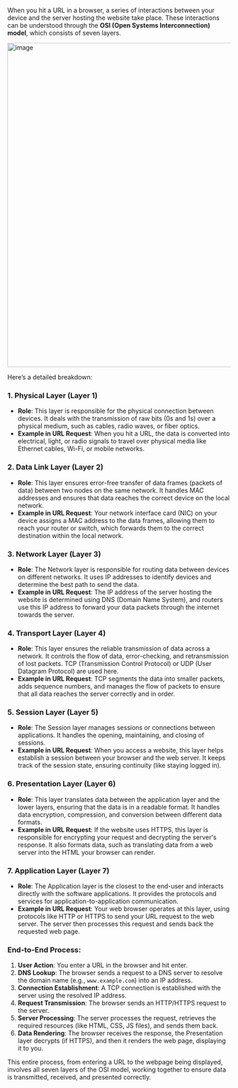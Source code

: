 When you hit a URL in a browser, a series of interactions between your device and the server hosting the website take place. These interactions can be understood through the **OSI (Open Systems Interconnection) model**, which consists of seven layers. 

<img width="730" alt="image" src="https://github.com/user-attachments/assets/22b24df9-56d4-4823-854c-eeaeb9878f59">

Here’s a detailed breakdown:

### 1. **Physical Layer (Layer 1)**
   - **Role**: This layer is responsible for the physical connection between devices. It deals with the transmission of raw bits (0s and 1s) over a physical medium, such as cables, radio waves, or fiber optics.
   - **Example in URL Request**: When you hit a URL, the data is converted into electrical, light, or radio signals to travel over physical media like Ethernet cables, Wi-Fi, or mobile networks.

### 2. **Data Link Layer (Layer 2)**
   - **Role**: This layer ensures error-free transfer of data frames (packets of data) between two nodes on the same network. It handles MAC addresses and ensures that data reaches the correct device on the local network.
   - **Example in URL Request**: Your network interface card (NIC) on your device assigns a MAC address to the data frames, allowing them to reach your router or switch, which forwards them to the correct destination within the local network.

### 3. **Network Layer (Layer 3)**
   - **Role**: The Network layer is responsible for routing data between devices on different networks. It uses IP addresses to identify devices and determine the best path to send the data.
   - **Example in URL Request**: The IP address of the server hosting the website is determined using DNS (Domain Name System), and routers use this IP address to forward your data packets through the internet towards the server.

### 4. **Transport Layer (Layer 4)**
   - **Role**: This layer ensures the reliable transmission of data across a network. It controls the flow of data, error-checking, and retransmission of lost packets. TCP (Transmission Control Protocol) or UDP (User Datagram Protocol) are used here.
   - **Example in URL Request**: TCP segments the data into smaller packets, adds sequence numbers, and manages the flow of packets to ensure that all data reaches the server correctly and in order.

### 5. **Session Layer (Layer 5)**
   - **Role**: The Session layer manages sessions or connections between applications. It handles the opening, maintaining, and closing of sessions.
   - **Example in URL Request**: When you access a website, this layer helps establish a session between your browser and the web server. It keeps track of the session state, ensuring continuity (like staying logged in).

### 6. **Presentation Layer (Layer 6)**
   - **Role**: This layer translates data between the application layer and the lower layers, ensuring that the data is in a readable format. It handles data encryption, compression, and conversion between different data formats.
   - **Example in URL Request**: If the website uses HTTPS, this layer is responsible for encrypting your request and decrypting the server's response. It also formats data, such as translating data from a web server into the HTML your browser can render.

### 7. **Application Layer (Layer 7)**
   - **Role**: The Application layer is the closest to the end-user and interacts directly with the software applications. It provides the protocols and services for application-to-application communication.
   - **Example in URL Request**: Your web browser operates at this layer, using protocols like HTTP or HTTPS to send your URL request to the web server. The server then processes this request and sends back the requested web page.

### **End-to-End Process:**
1. **User Action**: You enter a URL in the browser and hit enter.
2. **DNS Lookup**: The browser sends a request to a DNS server to resolve the domain name (e.g., `www.example.com`) into an IP address.
3. **Connection Establishment**: A TCP connection is established with the server using the resolved IP address.
4. **Request Transmission**: The browser sends an HTTP/HTTPS request to the server.
5. **Server Processing**: The server processes the request, retrieves the required resources (like HTML, CSS, JS files), and sends them back.
6. **Data Rendering**: The browser receives the response, the Presentation layer decrypts (if HTTPS), and then it renders the web page, displaying it to you.

This entire process, from entering a URL to the webpage being displayed, involves all seven layers of the OSI model, working together to ensure data is transmitted, received, and presented correctly.
